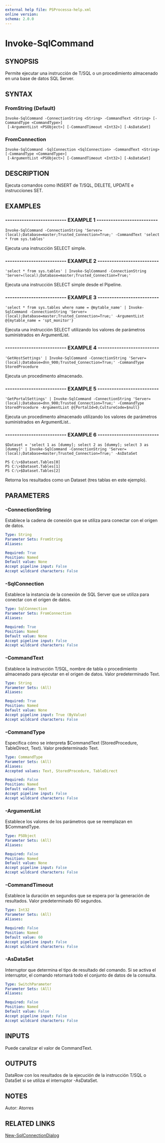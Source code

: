 ```yaml
---
external help file: PSProcessa-help.xml
online version: 
schema: 2.0.0
---
```


# Invoke-SqlCommand

## SYNOPSIS
Permite ejecutar una instrucción de T/SQL o un procedimiento almacenado en una base de datos SQL Server.

## SYNTAX

### FromString (Default)
```
Invoke-SqlCommand -ConnectionString <String> -CommandText <String> [-CommandType <CommandType>]
 [-ArgumentList <PSObject>] [-CommandTimeout <Int32>] [-AsDataSet]
```

### FromConnection
```
Invoke-SqlCommand -SqlConnection <SqlConnection> -CommandText <String> [-CommandType <CommandType>]
 [-ArgumentList <PSObject>] [-CommandTimeout <Int32>] [-AsDataSet]
```

## DESCRIPTION
Ejecuta comandos como INSERT de T/SQL, DELETE, UPDATE e instrucciones SET.

## EXAMPLES

### -------------------------- EXAMPLE 1 --------------------------
```
Invoke-SqlCommand -ConnectionString 'Server=(local);Database=master;Trusted_Connection=True;' -CommandText 'select * from sys.tables'
```

Ejecuta una instrucción SELECT simple.

### -------------------------- EXAMPLE 2 --------------------------
```
'select * from sys.tables' | Invoke-SqlCommand -ConnectionString 'Server=(local);Database=master;Trusted_Connection=True;'
```

Ejecuta una instrucción SELECT simple desde el Pipeline.

### -------------------------- EXAMPLE 3 --------------------------
```
'select * from sys.tables where name = @mytable_name' | Invoke-SqlCommand -ConnectionString 'Server=(local);Database=master;Trusted_Connection=True;' -ArgumentList @{mytable_name = 'spt_monitor'}
```

Ejecuta una instrucción SELECT utilizando los valores de parámetros suministrados en ArgumentList.

### -------------------------- EXAMPLE 4 --------------------------
```
'GetHostSettings' | Invoke-SqlCommand -ConnectionString 'Server=(local);Database=dnn_900;Trusted_Connection=True;' -CommandType StoredProcedure
```

Ejecuta un procedimento almacenado.

### -------------------------- EXAMPLE 5 --------------------------
```
'GetPortalSettings' | Invoke-SqlCommand -ConnectionString 'Server=(local);Database=dnn_900;Trusted_Connection=True;' -CommandType StoredProcedure -ArgumentList @{PortalId=0;CultureCode=$null}
```

Ejecuta un procedimento almacenado utilizando los valores de parámetros suministrados en ArgumentList..

### -------------------------- EXAMPLE 6 --------------------------
```
$Dataset = 'select 1 as [dummy]; select 2 as [dummy]; select 3 as [dummy]' | Invoke-SqlCommand -ConnectionString 'Server=(local);Database=master;Trusted_Connection=True;' -AsDataSet

PS C:\>$Dataset.Tables[0]
PS C:\>$Dataset.Tables[1]
PS C:\>$Dataset.Tables[2]
```
Retorna los resultados como un Dataset (tres tablas en este ejemplo).

## PARAMETERS

### -ConnectionString
Establece la cadena de conexión que se utiliza para conectar con el origen de datos.

```yaml
Type: String
Parameter Sets: FromString
Aliases: 

Required: True
Position: Named
Default value: None
Accept pipeline input: False
Accept wildcard characters: False
```

### -SqlConnection
Establece la instancia de la conexión de SQL Server que se utiliza para conectar con el origen de datos.

```yaml
Type: SqlConnection
Parameter Sets: FromConnection
Aliases: 

Required: True
Position: Named
Default value: None
Accept pipeline input: False
Accept wildcard characters: False
```

### -CommandText
Establece la instrucción T/SQL, nombre de tabla o procedimiento almacenado para ejecutar en el origen de datos.
Valor predeterminado Text.

```yaml
Type: String
Parameter Sets: (All)
Aliases: 

Required: True
Position: Named
Default value: None
Accept pipeline input: True (ByValue)
Accept wildcard characters: False
```

### -CommandType
Especifica cómo se interpreta $CommandText (StoredProcedure, TableDirect, Text).
Valor predeterminado Text.

```yaml
Type: CommandType
Parameter Sets: (All)
Aliases: 
Accepted values: Text, StoredProcedure, TableDirect

Required: False
Position: Named
Default value: Text
Accept pipeline input: False
Accept wildcard characters: False
```

### -ArgumentList
Establece los valores de los parámetros que se reemplazan en $CommandType.

```yaml
Type: PSObject
Parameter Sets: (All)
Aliases: 

Required: False
Position: Named
Default value: None
Accept pipeline input: False
Accept wildcard characters: False
```

### -CommandTimeout
Establece la duración en segundos que se espera por la generación de resultados.
Valor predeterminado 60 segundos.

```yaml
Type: Int32
Parameter Sets: (All)
Aliases: 

Required: False
Position: Named
Default value: 60
Accept pipeline input: False
Accept wildcard characters: False
```

### -AsDataSet
Interruptor que determina el tipo de resultado del comando.
Si se activa el interruptor, el comando retornará todo el conjunto de datos de la consulta.

```yaml
Type: SwitchParameter
Parameter Sets: (All)
Aliases: 

Required: False
Position: Named
Default value: False
Accept pipeline input: False
Accept wildcard characters: False
```

## INPUTS

Puede canalizar el valor de CommandText.

## OUTPUTS

DataRow con los resultados de la ejecución de la instrucción T/SQL o DataSet si se utiliza el interruptor -AsDataSet.

## NOTES
Autor: Atorres

## RELATED LINKS

[New-SqlConnectionDialog](New-SqlConnectionDialog.md)

